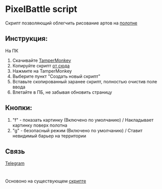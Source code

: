 # PixelBattle script
Скрипт позволяющий облегчить рисование артов на  <a href="https://twitch.tv/place" target="_blank">полотне</a>

## Инструкция:

На ПК

1. Скачивайте <a href="https://chrome.google.com/webstore/detail/tampermonkey/dhdgffkkebhmkfjojejmpbldmpobfkfo?hl=ru" target="_blank">TamperMonkey</a>
2. Копируйте скрипт <a href="https://pastebin.com/BQTn9Tsk" target="_blank">от сюда</a>
3. Нажмите на TamperMonkey
4. Выберите пункт "Создать новый скрипт"
5. Вставьте скопированный заранее скрипт, полностью очистив поле ввода
6. Влетайте в ПБ, не забывая обновить страницу</h4>

## Кнопки:
1. "f" - показать картинку (Включено по умолчанию) / Накладывает картинку поверх полотна
2. "g" - безопасный режим (Включено по умолчанию) / Ставит невидимый барьер на территории

## Связь
[Telegram](https://t.me/cheykovsky) 


# 
Основоно на существующем [скрипте](https://github.com/Oxonomy-pixel/UaPixelBattle)
